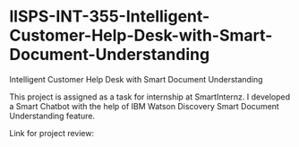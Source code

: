 # llSPS-INT-355-Intelligent-Customer-Help-Desk-with-Smart-Document-Understanding
Intelligent Customer Help Desk with Smart Document Understanding

This project is assigned as a task for internship at SmartInternz. I developed a Smart Chatbot with the help of IBM Watson Discovery Smart Document Understanding feature.

Link for project review: 
